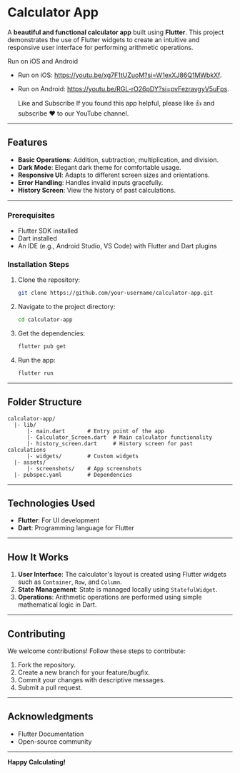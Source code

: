 # Calculator App

A **beautiful and functional calculator app** built using **Flutter**. This project demonstrates the use of Flutter widgets to create an intuitive and responsive user interface for performing arithmetic operations.

Run on iOS and Android

- Run on iOS: https://youtu.be/xg7F1tUZuoM?si=W1exXJ86Q1MWbkXf.
- Run on Android: https://youtu.be/RGL-rO26pDY?si=pvFezravgyV5uFps.

   Like and Subscribe
If you found this app helpful, please like 👍 and subscribe ❤️ to our YouTube channel.
---

## **Features**

- **Basic Operations**: Addition, subtraction, multiplication, and division.
- **Dark Mode**: Elegant dark theme for comfortable usage.
- **Responsive UI**: Adapts to different screen sizes and orientations.
- **Error Handling**: Handles invalid inputs gracefully.
- **History Screen**: View the history of past calculations.

---

### Prerequisites

- Flutter SDK installed
- Dart installed
- An IDE (e.g., Android Studio, VS Code) with Flutter and Dart plugins

### Installation Steps

1. Clone the repository:
   ```bash
   git clone https://github.com/your-username/calculator-app.git
   ```
2. Navigate to the project directory:
   ```bash
   cd calculator-app
   ```
3. Get the dependencies:
   ```bash
   flutter pub get
   ```
4. Run the app:
   ```bash
   flutter run
   ```

---

## **Folder Structure**

```plaintext
calculator-app/
  |- lib/
      |- main.dart       # Entry point of the app
      |- Calculator_Screen.dart  # Main calculator functionality
      |- history_screen.dart     # History screen for past calculations
      |- widgets/        # Custom widgets
  |- assets/
      |- screenshots/    # App screenshots
  |- pubspec.yaml        # Dependencies
```

---

## **Technologies Used**

- **Flutter**: For UI development
- **Dart**: Programming language for Flutter

---

## **How It Works**

1. **User Interface**: The calculator's layout is created using Flutter widgets such as `Container`, `Row`, and `Column`.
2. **State Management**: State is managed locally using `StatefulWidget`.
3. **Operations**: Arithmetic operations are performed using simple mathematical logic in Dart.

---

## **Contributing**

We welcome contributions! Follow these steps to contribute:

1. Fork the repository.
2. Create a new branch for your feature/bugfix.
3. Commit your changes with descriptive messages.
4. Submit a pull request.

---


## **Acknowledgments**

- Flutter Documentation
- Open-source community

---

**Happy Calculating!**

